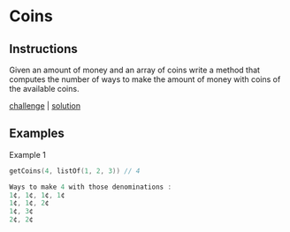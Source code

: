 # Coins

## Instructions

Given an amount of money and an array of coins write a method that computes the number of ways to make the amount of
money with coins of the available coins.

[challenge](challenge.kt) | [solution](solution.kt)

## Examples

Example 1

```kotlin
getCoins(4, listOf(1, 2, 3)) // 4

Ways to make 4 with those denominations :
1¢, 1¢, 1¢, 1¢
1¢, 1¢, 2¢
1¢, 3¢
2¢, 2¢

```
